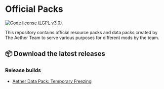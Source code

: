 # Official Packs
[![Code license (LGPL v3.0)](https://img.shields.io/badge/code%20license-LGPL%20v3.0-green.svg?style=flat-square)](https://github.com/The-Aether-Team/Nitrogen/blob/1.19.4-develop/LICENSE.txt)

This repository contains official resource packs and data packs created by The Aether Team to serve various purposes for different mods by the team.

## :package: Download the latest releases
### Release builds
* [Aether Data Pack: Temporary Freezing](https://modrinth.com/datapack/aether-temporary-freezing)
